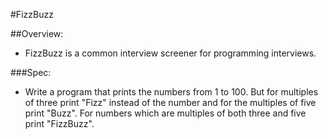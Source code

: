 #FizzBuzz

##Overview:
* FizzBuzz is a common interview screener for programming interviews.

###Spec:
* Write a program that prints the numbers from 1 to 100. But for multiples of three print "Fizz" instead of the number and for the multiples of five print "Buzz". For numbers which are multiples of both three and five print "FizzBuzz".